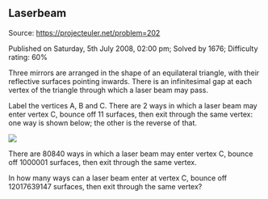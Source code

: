 Laserbeam
---------

Source: https://projecteuler.net/problem=202

Published on Saturday, 5th July 2008, 02:00 pm; Solved by 1676;
Difficulty rating: 60%

Three mirrors are arranged in the shape of an equilateral triangle, with
their reflective surfaces pointing inwards. There is an infinitesimal
gap at each vertex of the triangle through which a laser beam may pass.

Label the vertices A, B and C. There are 2 ways in which a laser beam
may enter vertex C, bounce off 11 surfaces, then exit through the same
vertex: one way is shown below; the other is the reverse of that.

![](project/images/p201_laserbeam.gif)

There are 80840 ways in which a laser beam may enter vertex C, bounce
off 1000001 surfaces, then exit through the same vertex.

In how many ways can a laser beam enter at vertex C, bounce off
12017639147 surfaces, then exit through the same vertex?
